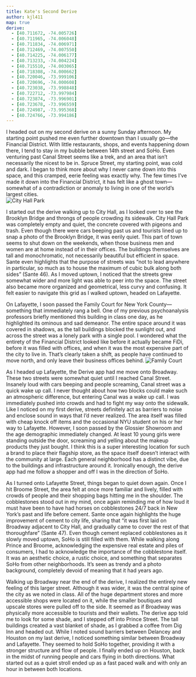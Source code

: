 ```yaml
---
title: Kate's Second Derive
author: kjl411
map: true
derive:
  - [40.711672, -74.005726]
  - [40.711965, -74.006048]
  - [40.711834, -74.006971]
  - [40.712469, -74.007550]
  - [40.714225, -74.006177]
  - [40.713233, -74.004224]
  - [40.715510, -74.003065]
  - [40.718308, -74.000662]
  - [40.720046, -73.999106]
  - [40.720696, -74.000608]
  - [40.723038, -73.998848]
  - [40.722712, -73.997984]
  - [40.723874, -73.996901]
  - [40.723678, -73.996559]
  - [40.724987, -73.995368]
  - [40.724766, -73.994186]
---
```



I headed out on my second derive on a sunny Sunday afternoon. My starting point pushed me even further downtown than I usually go—the Financial District. With little restaurants, shops, and events happening down there, I tend to stay in my bubble between 14th street and SoHo. Even venturing past Canal Street seems like a trek, and an area that isn’t necessarily the nicest to be in. Spruce Street, my starting point, was cold and dark. I began to think more about why I never came down into this space, and this cramped, eerie feeling was exactly why. The few times I’ve made it down into the Financial District, it has felt like a ghost town—somewhat of a contradiction or anomaly to living in one of the world’s largest cities.  
![City Hall Park](https://i.imgur.com/DgUuskU.jpg)

I started out the derive walking up to City Hall, as I looked over to see the Brooklyn Bridge and throngs of people crowding its sidewalk. City Hall Park was completely empty and quiet, the concrete covered with pigeons and trash. Even though there were cars beeping past us and tourists lined up to snap a photo of the Brooklyn Bridge, it was eerily quiet. This part of town seems to shut down on the weekends, when those business men and women are at home instead of in their offices. The buildings themselves are tall and monochromatic, not necessarily beautiful but efficient in space. Sante even highlights that the purpose of streets was “not to lead anywhere in particular, so much as to house the maximum of cubic bulk along both sides” (Sante 46). As I moved uptown, I noticed that the streets grew somewhat wider and more light was able to peer into the space. The street also became more organized and geometrical, less curvy and confusing. It felt easier to navigate this grid as I walked uptown, headed on Lafayette.

On Lafayette, I soon passed the Family Court for New York County—something that immediately rang a bell. One of my previous psychoanalysis professors briefly mentioned this building in class one day, as he highlighted its ominous and sad demeanor. The entire space around it was covered in shadows, as the tall buildings blocked the sunlight out, and across the street was a lonely park with a single pool. I wondered what the entirety of the Financial District looked like before it actually became FiDi, before it was filled with offices, and when it was the most expensive part of the city to live in. That’s clearly taken a shift, as people have continued to move north, and only leave their business offices behind.
![Family Court](https://i.imgur.com/OAHd6Sj.jpg)

As I headed up Lafayette, the Derive app had me move onto Broadway. These two streets were somewhat quiet until I reached Canal Street. Insanely loud with cars beeping and people screaming, Canal street was a quick wake up call. I never thought about how two blocks could make such an atmospheric difference, but entering Canal was a wake up call. I was immediately pushed into crowds and had to fight my way onto the sidewalk. Like I noticed on my first derive, streets definitely act as barriers to noise and enclose sound in ways that I’d never realized. The area itself was filled with cheap knock off items and the occasional NYU student on his or her way to Lafayette. However, I soon passed by the Glossier Showroom and the age demographic immediately changed. At least 10 young girls were standing outside the door, screaming and yelling about the makeup products they just bought. I think this is a super interesting location for such a brand to place their flagship store, as the space itself doesn’t interact with the community at large. Each general neighborhood has a distinct vibe, due to the buildings and infrastructure around it. Ironically enough, the derive app had me follow a shopper and off I was in the direction of SoHo.

As I turned onto Lafayette Street, things began to quiet down again. Once I hit Broome Street, the area felt at once more familiar and lively, filled with crowds of people and their shopping bags hitting me in the shoulder. The cobblestones stood out in my mind, once again reminding me of how loud it must have been to have had horses on cobblestones 24/7 back in New York’s past and life before cement. Sante once again highlights the huge improvement of cement to city life, sharing that “it was first laid on Broadway adjacent to City Hall, and gradually came to cover the rest of that thoroughfare” (Sante 47). Even though cement replaced cobblestones as it slowly moved uptown, SoHo is still filled with them. While walking along Prince and Broome, acknowledging the expensive real estate and piles of consumers, I had to acknowledge the importance of the cobblestone itself. It was an aesthetic choice, a rustic choice, and something that separates SoHo from other neighborhoods. It’s seen as trendy and a photo background, completely devoid of meaning that it had years ago.

Walking up Broadway near the end of the derive, I realized the entirely new feeling of this larger street. Although it was wider, it was the central spine of the city as we noted in class. All of the huge department stores and more accessible shops were located on it, while the smaller boutiques and upscale stores were pulled off to the side. It seemed as if Broadway was physically more accessible to tourists and their wallets. The derive app told me to look for some shade, and I stepped off into Prince Street. The tall buildings created a vast blanket of shade, as I grabbed a coffee from Dig Inn and headed out. While I noted sound barriers between Delancey and Houston on my last derive, I noticed something similar between Broadway and Lafayette. They seemed to hold SoHo together, providing it with a stronger structure and flow of people. I finally ended up on Houston, back in the midst of running people and cars flying in both directions. What started out as a quiet stroll ended up as a fast paced walk and with only an hour in between both locations.
